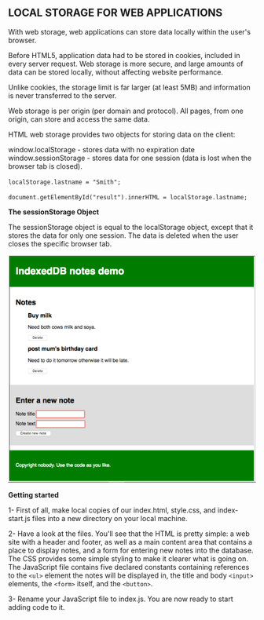 ##  **LOCAL STORAGE FOR WEB APPLICATIONS**


With web storage, web applications can store data locally within the user's browser.

Before HTML5, application data had to be stored in cookies, included in every server request. Web storage is more secure, and large amounts of data can be stored locally, without affecting website performance.

Unlike cookies, the storage limit is far larger (at least 5MB) and information is never transferred to the server.

Web storage is per origin (per domain and protocol). All pages, from one origin, can store and access the same data.

HTML web storage provides two objects for storing data on the client:

window.localStorage - stores data with no expiration date
window.sessionStorage - stores data for one session (data is lost when the browser tab is closed).


`localStorage.lastname = "Smith";`

`document.getElementById("result").innerHTML = localStorage.lastname;`

**The sessionStorage Object**

The sessionStorage object is equal to the localStorage object, except that it stores the data for only one session. The data is deleted when the user closes the specific browser tab.


![](localstorge.png)

**Getting started**

1- First of all, make local copies of our index.html, style.css, and index-start.js files into a new directory on your local machine.

2- Have a look at the files. You'll see that the HTML is pretty simple: a web site with a header and footer, as well as a main content area that contains a place to display notes, and a form for entering new notes into the database. The CSS provides some simple styling to make it clearer what is going on. The JavaScript file contains five declared constants containing references to the `<ul>` element the notes will be displayed in, the title and body `<input>` elements, the `<form>` itself, and the `<button>`.

3- Rename your JavaScript file to index.js. You are now ready to start adding code to it.